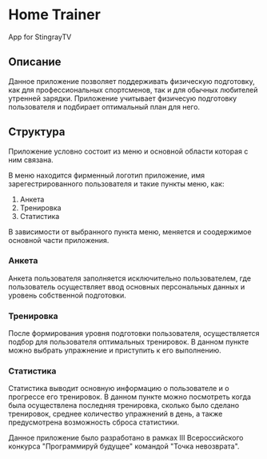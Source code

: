 # Home Trainer #

App for StingrayTV

## Описание ##
Данное приложение позволяет поддерживать физическую подготовку, как для профессиональных спортсменов, так и для обычных любителей утренней зарядки. Приложение учитывает физичесую подготовку пользователя и подбирает оптимальный план для него.

## Структура ##
Приложение условно состоит из меню и основной области которая с ним связана.

В меню находится фирменный логотип приложение, имя зарегестрированного пользователя и такие пункты меню, как:
1) Анкета
2) Тренировка
3) Статистика

В зависимости от выбранного пункта меню, меняется и соодержимое основной части приложения.

### Анкета ###

Анкета пользователя заполняется исключительно пользователем, где пользователь осуществляет ввод основных персональных данных и уровень собственной подготовки.

### Тренировка ###

После формирования уровня подготовки пользователя, осуществляется подбор для пользователя оптимальных тренировок. В данном пункте можно выбрать упражнение и приступить к его выполнению.

### Статистика ###

Статистика выводит основную информацию о пользователе и о прогрессе его тренировок. В данном пункте можно посмотреть когда была осуществлена последняя тренировка, сколько было сделано тренировок, среднее количество упражнений в день, а также предусмотрена возможность сброса статистики.


Данное приложение было разработано в рамках III Всероссийского конкурса "Программируй будущее" командой "Точка невозврата".
